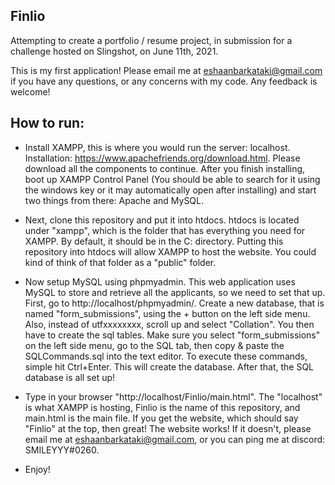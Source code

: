 ## Finlio

Attempting to create a portfolio / resume project, in submission for a challenge hosted on Slingshot, on June 11th, 2021. 

This is my first application! Please email me at eshaanbarkataki@gmail.com if you have any questions, or any concerns with my code. Any feedback is welcome! 


## How to run:

- Install XAMPP, this is where you would run the server: localhost. Installation: https://www.apachefriends.org/download.html. Please download all the components to continue. After you finish installing, boot up XAMPP Control Panel (You should be able to search for it using the windows key or it may automatically open after installing) and start two things from there: Apache and MySQL.

- Next, clone this repository and put it into htdocs. htdocs is located under "xampp", which is the folder that has everything you need for XAMPP. By default, it should be in the C: directory. Putting this repository into htdocs will allow XAMPP to host the website. You could kind of think of that folder as a "public" folder. 

- Now setup MySQL using phpmyadmin. This web application uses MySQL to store and retrieve all the applicants, so we need to set that up. First, go to http://localhost/phpmyadmin/. Create a new database, that is named "form_submissions", using the + button on the left side menu. Also, instead of utfxxxxxxxx, scroll up and select "Collation". You then have to create the sql tables. Make sure you select "form_submissions" on the left side menu, go to the SQL tab, then copy & paste the SQLCommands.sql into the text editor. To execute these commands, simple hit Ctrl+Enter. This will create the database. After that, the SQL database is all set up!

- Type in your browser "http://localhost/Finlio/main.html". The "localhost" is what XAMPP is hosting, Finlio is the name of this repository, and main.html is the main file. If you get the website, which should say "Finlio" at the top, then great! The website works! If it doesn't, please email me at eshaanbarkataki@gmail.com, or you can ping me at discord: SMILEYYY#0260.

- Enjoy!

